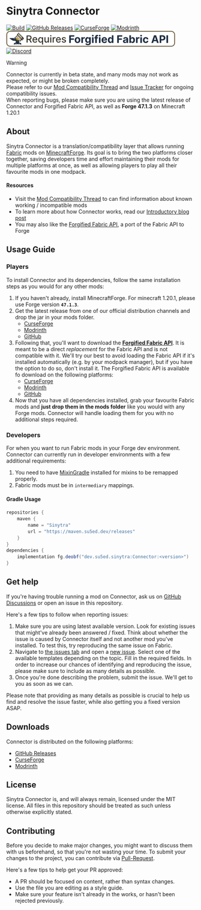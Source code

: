# Sinytra Connector

[![Build](https://github.com/Sinytra/Connector/actions/workflows/build.yml/badge.svg)](https://github.com/Sinytra/Connector/actions/workflows/build.yml)
[![GitHub Releases](https://img.shields.io/github/v/release/Sinytra/Connector?style=flat&label=Release&include_prereleases)](https://github.com/Sinytra/Connector/releases/latest)
[![CurseForge](https://cf.way2muchnoise.eu/title/sinytra-connector.svg)](https://legacy.curseforge.com/minecraft/mc-mods/sinytra-connector)
[![Modrinth](https://img.shields.io/modrinth/dt/u58R1TMW?color=00AF5C&label=modrinth&style=flat&logo=modrinth)](https://modrinth.com/mod/connector)
[![ForgifiedFabricAPI](https://raw.githubusercontent.com/Sinytra/.github/main/badges/forgified-fabric-api/compacter.svg)](https://github.com/Sinytra/ForgifiedFabricAPI)
[![Discord](https://discordapp.com/api/guilds/1141048834177388746/widget.png?style=shield)](https://discord.gg/mamk7z3TKZ)

> [!WARNING]  
> Connector is currently in beta state, and many mods may not work as expected, or might be broken completely.  
> Please refer to our [Mod Compatibility Thread](https://github.com/Sinytra/Connector/discussions/12) and
> [Issue Tracker](https://github.com/Sinytra/Connector/issues) for ongoing compatibility issues.  
> When reporting bugs, please make sure you are using the latest release of Connector and Forgified Fabric API,
> as well as **Forge 47.1.3** on Minecraft 1.20.1

## About

Sinytra Connector is a translation/compatibility layer that allows running [Fabric](https://fabricmc.net) mods
on [MinecraftForge](https://minecraftforge.net). Its goal is to bring the two platforms closer together, saving
developers time and effort maintaining their mods for multiple platforms at once, as well as allowing players to play
all their favourite mods in one modpack.

#### Resources

- Visit the [Mod Compatibility Thread](https://github.com/Sinytra/Connector/discussions/12) to can find information about known working / incompatible mods
- To learn more about how Connector works, read our [Introductory blog post](https://github.com/Sinytra/Connector/discussions/11)
- You may also like the [Forgified Fabric API](https://github.com/Sinytra/ForgifiedFabricAPI), a port of the Fabric API to Forge

## Usage Guide

### Players

To install Connector and its dependencies, follow the same installation steps as you would for any other mods:

1. If you haven't already, install MinecraftForge. For minecraft 1.20.1, please use Forge version **`47.1.3`**. 
2. Get the latest release from one of our official distribution channels and drop the jar in your mods folder.
    - [CurseForge](https://legacy.curseforge.com/minecraft/mc-mods/sinytra-connector)
    - [Modrinth](https://modrinth.com/mod/connector)
    - [GitHub](https://github.com/Sinytra/Connector/releases)
3. Following that, you'll want to download the [**Forgified Fabric API**](https://github.com/Sinytra/ForgifiedFabricAPI).
   It is meant to be a direct *replacement* for the Fabric API and
   is not compatible with it. We'll try our best to avoid loading the Fabric API if it's installed automatically (e.g.
   by your modpack manager), but if you have the option to do so, don't install it. The Forgified Fabric API is
   available fo download on the following platforms:
    - [CurseForge](https://legacy.curseforge.com/minecraft/mc-mods/forgified-fabric-api)
    - [Modrinth](https://modrinth.com/mod/forgified-fabric-api)
    - [GitHub](https://github.com/Sinytra/ForgifiedFabricAPI/releases/latest)
4. Now that you have all dependencies installed, grab your favourite Fabric mods and
   **just drop them in the mods folder** like you would with any Forge mods. Connector will handle loading them for you
   with no additional steps required.

### Developers

For when you want to run Fabric mods in your Forge dev environment.
Connector can currently run in developer environments with a few additional requirements:

1. You need to have [MixinGradle](https://github.com/SpongePowered/MixinGradle) installed for mixins to be remapped
   properly.
2. Fabric mods must be in `intermediary` mappings.

#### Gradle Usage

```groovy
repositories {
    maven {
        name = "Sinytra"
        url = "https://maven.su5ed.dev/releases"
    }
}
dependencies {
    implementation fg.deobf("dev.su5ed.sinytra:Connector:<version>")
}
```

## Get help

If you're having trouble running a mod on Connector, ask us
on [GitHub Discussions](https://github.com/Sinytra/Connector/discussions) or open an issue in this repository.

Here's a few tips to follow when reporting issues:

1. Make sure you are using latest available version. Look for existing issues that might've already been answered /
   fixed. Think about whether the issue is caused by Connector itself and not another mod you've installed. To test
   this, try reproducing the same issue on Fabric.
2. Navigate to [the issues tab](https://github.com/Sinytra/Connector/issues) and open
   a [new issue](https://github.com/Sinytra/Connector/issues/new/choose). Select one of the available templates
   depending on the topic. Fill in the required fields. In order to increase our chances of identifying and reproducing
   the issue, please make sure to include as many details as possible.
3. Once you're done describing the problem, submit the issue. We'll get to you as soon as we can.

Please note that providing as many details as possible is crucial to help us find and resolve the issue faster, while
also getting you a fixed version ASAP.

## Downloads

Connector is distributed on the following platforms:

- [GitHub Releases](https://github.com/Sinytra/Connector/releases/latest)
- [CurseForge](https://legacy.curseforge.com/minecraft/mc-mods/sinytra-connector)
- [Modrinth](https://modrinth.com/mod/connector)

## License

Sinytra Connector is, and will always remain, licensed under the MIT license. All files in this repository should be
treated as such unless otherwise explicitly stated.

## Contributing

Before you decide to make major changes, you might want to discuss them with us beforehand, so that you're not wasting
your time.
To submit your changes to the project, you can contribute
via [Pull-Request](https://help.github.com/articles/creating-a-pull-request).

Here's a few tips to help get your PR approved:

* A PR should be focused on content, rather than syntax changes.
* Use the file you are editing as a style guide.
* Make sure your feature isn't already in the works, or hasn't been rejected previously.
